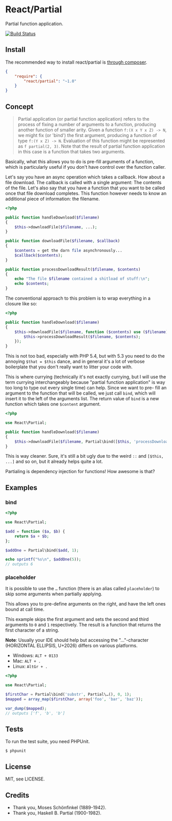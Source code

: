 # React/Partial

Partial function application.

[![Build Status](https://secure.travis-ci.org/reactphp/partial.png?branch=master)](http://travis-ci.org/reactphp/partial)

## Install

The recommended way to install react/partial is [through composer](http://getcomposer.org).

```JSON
{
    "require": {
        "react/partial": "~1.0"
    }
}
```

## Concept

> Partial application (or partial function application) refers to the process
> of fixing a number of arguments to a function, producing another function of
> smaller arity. Given a function `f:(X x Y x Z) -> N`, we might fix (or
> 'bind') the first argument, producing a function of type `f:(Y x Z) -> N`.
> Evaluation of this function might be represented as `f partial(2, 3)`.
> Note that the result of partial function application in this case is a
> function that takes two arguments.

Basically, what this allows you to do is pre-fill arguments of a function,
which is particularly useful if you don't have control over the function
caller.

Let's say you have an async operation which takes a callback. How about a file
download. The callback is called with a single argument: The contents of the
file. Let's also say that you have a function that you want to be called once
that file download completes. This function however needs to know an
additional piece of information: the filename.

```php
<?php

public function handleDownload($filename)
{
    $this->downloadFile($filename, ...);
}

public function downloadFile($filename, $callback)
{
    $contents = get the darn file asynchronously...
    $callback($contents);
}

public function processDownloadResult($filename, $contents)
{
    echo "The file $filename contained a shitload of stuff:\n";
    echo $contents;
}
```

The conventional approach to this problem is to wrap everything in a closure
like so:

```php
<?php

public function handleDownload($filename)
{
    $this->downloadFile($filename, function ($contents) use ($filename) {
        $this->processDownloadResult($filename, $contents);
    });
}
```

This is not too bad, especially with PHP 5.4, but with 5.3 you need to do the
annoying `$that = $this` dance, and in general it's a lot of verbose
boilerplate that you don't really want to litter your code with.

This is where currying (technically it's not exactly currying, but I will use
the term currying interchangeably because "partial function application" is
way too long to type out every single time) can help. Since we want to pre-
fill an argument to the function that will be called, we just call `bind`,
which will insert it to the left of the arguments list. The return value of
`bind` is a new function which takes one `$content` argument.

```php
<?php

use React\Partial;

public function handleDownload($filename)
{
    $this->downloadFile($filename, Partial\bind([$this, 'processDownloadResult'], $filename));
}
```

This is way cleaner. Sure, it's still a bit ugly due to the weird `::` and
`[$this, ...]` and so on, but it already helps quite a lot.

Partialing is dependency injection for functions! How awesome is that?

## Examples

### bind

```php
<?php

use React\Partial;

$add = function ($a, $b) {
    return $a + $b;
};

$addOne = Partial\bind($add, 1);

echo sprintf("%s\n", $addOne(5));
// outputs 6
```

### placeholder

It is possible to use the `…` function (there is an alias called
`placeholder`) to skip some arguments when partially applying.

This allows you to pre-define arguments on the right, and have the left ones
bound at call time.

This example skips the first argument and sets the second and third arguments
to `0` and `1` respectively. The result is a function that returns the first
character of a string.

**Note**: Usually your IDE should help but accessing the "…"-character (HORIZONTAL ELLIPSIS, U+2026) differs on various platforms.

 - Windows: `ALT + 0133`
 - Mac: `ALT + .`
 - Linux: `AltGr + .`

```php
<?php

use React\Partial;

$firstChar = Partial\bind('substr', Partial\…(), 0, 1);
$mapped = array_map($firstChar, array('foo', 'bar', 'baz'));

var_dump($mapped);
// outputs ['f', 'b', 'b']
```

## Tests

To run the test suite, you need PHPUnit.

    $ phpunit

## License

MIT, see LICENSE.

## Credits

* Thank you, Moses Schönfinkel (1889-1942).
* Thank you, Haskell B. Partial (1900-1982).
